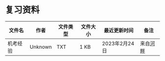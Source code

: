 # 复习资料

文件名|作者|文件类型|文件大小|最近更新时间|备注
---|---|---|---|---|---
机考经验|Unknown|TXT|1 KB|2023年2月24日|来自[河畔](https://bbs.uestc.edu.cn/forum.php?mod=viewthread&tid=2011232&extra=page%3D1)
